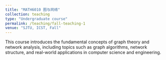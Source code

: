 ```yaml
---
title: "MATH6010 图与网络"
collection: teaching
type: "Undergraduate course"
permalink: /teaching/fall-teaching-1
venue: "SJTU, ICST, Fall"
---
```

This course introduces the fundamental concepts of graph theory and network analysis, including topics such as graph algorithms, network structure, and real-world applications in computer science and engineering.
